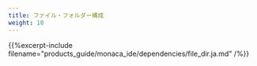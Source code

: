 ```yaml
---
title: ファイル・フォルダー構成
weight: 10
---
```


{{%excerpt-include filename="products_guide/monaca_ide/dependencies/file_dir.ja.md" /%}}